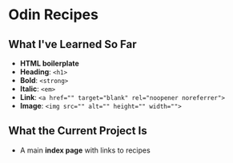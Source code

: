 # Odin Recipes

## What I've Learned So Far
- **HTML boilerplate**
- **Heading**: `<h1>`
- **Bold**: `<strong>`
- **Italic**: `<em>`
- **Link**: `<a href="" target="blank" rel="noopener noreferrer">`
- **Image**: `<img src="" alt="" height="" width="">`

## What the Current Project Is
- A main **index page** with links to recipes